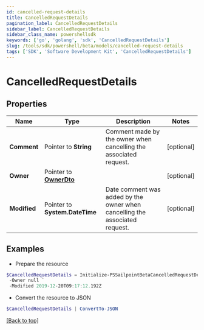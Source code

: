 ```yaml
---
id: cancelled-request-details
title: CancelledRequestDetails
pagination_label: CancelledRequestDetails
sidebar_label: CancelledRequestDetails
sidebar_class_name: powershellsdk
keywords: ['go', 'golang', 'sdk', 'CancelledRequestDetails'] 
slug: /tools/sdk/powershell/beta/models/cancelled-request-details
tags: ['SDK', 'Software Development Kit', 'CancelledRequestDetails']
---
```



# CancelledRequestDetails

## Properties

Name | Type | Description | Notes
------------ | ------------- | ------------- | -------------
**Comment** |  Pointer to **String** | Comment made by the owner when cancelling the associated request. | [optional] 
**Owner** |  Pointer to [**OwnerDto**](owner-dto) |  | [optional] 
**Modified** |  Pointer to **System.DateTime** | Date comment was added by the owner when cancelling the associated request. | [optional] 

## Examples

- Prepare the resource
```powershell
$CancelledRequestDetails = Initialize-PSSailpointBetaCancelledRequestDetails  -Comment This request must be cancelled. `
 -Owner null `
 -Modified 2019-12-20T09:17:12.192Z
```

- Convert the resource to JSON
```powershell
$CancelledRequestDetails | ConvertTo-JSON
```


[[Back to top]](#) 


